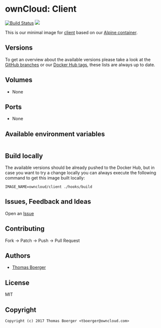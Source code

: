 # ownCloud: Client

[![Build Status](https://drone.owncloud.com/api/badges/owncloud-docker/client/status.svg)](https://drone.owncloud.com/owncloud-docker/client)
[![](https://images.microbadger.com/badges/image/owncloud/client.svg)](https://microbadger.com/images/owncloud/client "Get your own image badge on microbadger.com")

This is our minimal image for [client](https://github.com/owncloud/client) based on our [Alpine container](https://registry.hub.docker.com/u/owncloud/alpine/).


## Versions

To get an overview about the available versions please take a look at the [GitHub branches](https://github.com/owncloud-docker/client/branches/all) or our [Docker Hub tags](https://hub.docker.com/r/owncloud/client/tags/), these lists are always up to date.


## Volumes

* None


## Ports

* None


## Available environment variables

```

```


## Build locally

The available versions should be already pushed to the Docker Hub, but in case you want to try a change locally you can always execute the following command to get this image built locally:

```
IMAGE_NAME=owncloud/client ./hooks/build
```


## Issues, Feedback and Ideas

Open an [Issue](https://github.com/owncloud-docker/client/issues)


## Contributing

Fork -> Patch -> Push -> Pull Request


## Authors

* [Thomas Boerger](https://github.com/tboerger)


## License

MIT


## Copyright

```
Copyright (c) 2017 Thomas Boerger <tboerger@owncloud.com>
```
